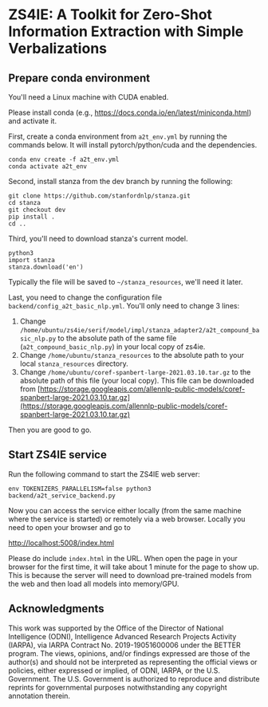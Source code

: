 # ZS4IE: A Toolkit for Zero-Shot Information Extraction with Simple Verbalizations

## Prepare conda environment

You'll need a Linux machine with CUDA enabled.

Please install conda (e.g., https://docs.conda.io/en/latest/miniconda.html) and activate it.

First, create a conda environment from `a2t_env.yml` by running the commands below. It will install pytorch/python/cuda and the dependencies. 

```
conda env create -f a2t_env.yml
conda activate a2t_env
```

Second, install stanza from the dev branch by running the following:

```
git clone https://github.com/stanfordnlp/stanza.git
cd stanza
git checkout dev
pip install .
cd ..
```

Third, you'll need to download stanza's current model.

```
python3
import stanza
stanza.download('en')
```

Typically the file will be saved to `~/stanza_resources`, we'll need it later.

Last, you need to change the configuration file `backend/config_a2t_basic_nlp.yml`. You'll only need to change 3 lines:

1. Change `/home/ubuntu/zs4ie/serif/model/impl/stanza_adapter2/a2t_compound_basic_nlp.py` to the absolute path of the same file (`a2t_compound_basic_nlp.py`) in your local copy of zs4ie. 
2. Change `/home/ubuntu/stanza_resources` to the absolute path to your local `stanza_resources` directory.
3. Change `/home/ubuntu/coref-spanbert-large-2021.03.10.tar.gz` to the absolute path of this file (your local copy). This file can be downloaded from [https://storage.googleapis.com/allennlp-public-models/coref-spanbert-large-2021.03.10.tar.gz](https://storage.googleapis.com/allennlp-public-models/coref-spanbert-large-2021.03.10.tar.gz)

Then you are good to go.

## Start ZS4IE service

Run the following command to start the ZS4IE web server:

```
env TOKENIZERS_PARALLELISM=false python3 backend/a2t_service_backend.py
```

Now you can access the service either locally (from the same machine where the service is started) or remotely via a web browser. Locally you need to open your browser and go to

[http://localhost:5008/index.html](http://localhost:5008/index.html)

Please do include `index.html` in the URL. When open the page in your browser for the first time, it will take about 1 minute for the page to show up. This is because the server will need to download pre-trained models from the web and then load all models into memory/GPU.


## Acknowledgments

This work was supported by the Office of the Director of National Intelligence (ODNI), Intelligence Advanced Research Projects Activity (IARPA), via IARPA Contract No. 2019-19051600006 under the BETTER program. The views, opinions, and/or findings expressed are those of the author(s) and should not be interpreted as representing the official views or policies, either expressed or implied, of ODNI, IARPA, or the U.S. Government. The U.S. Government is authorized to reproduce and distribute reprints for governmental purposes notwithstanding any copyright annotation therein.
